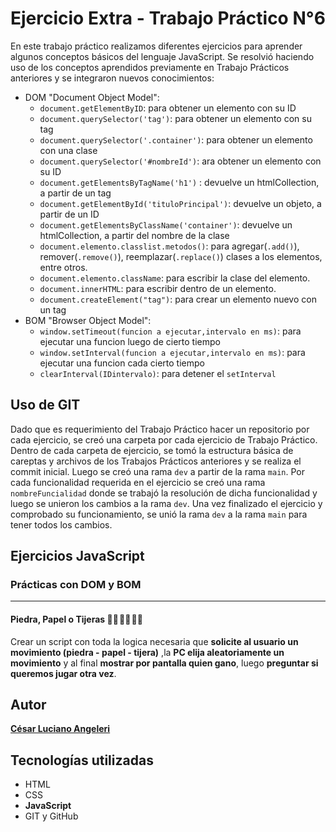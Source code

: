# Ejercicio Extra - Trabajo Práctico N°6
En este trabajo práctico realizamos diferentes ejercicios para aprender algunos conceptos básicos del lenguaje JavaScript.
Se resolvió haciendo uso de los conceptos aprendidos previamente en Trabajo Prácticos anteriores y se integraron nuevos conocimientos:
* DOM "Document Object Model":
    * `document.getElementByID`: para obtener un elemento con su ID
    * `document.querySelector('tag')`: para obtener un elemento con su tag
    * `document.querySelector('.container')`: para obtener un elemento con una clase
    * `document.querySelector('#nombreId')`: ara obtener un elemento con su ID
    * `document.getElementsByTagName('h1')` : devuelve un htmlCollection, a partir de un tag
    * `document.getElementById('tituloPrincipal')`: devuelve un objeto, a partir de un ID
    * `document.getElementsByClassName('container')`: devuelve un htmlCollection, a partir del nombre de la clase
    * `document.elemento.classlist.metodos()`: para agregar(`.add()`), remover(`.remove()`), reemplazar(`.replace()`) clases a los elementos, entre otros.
    * `document.elemento.className`: para escribir la clase del elemento.
    * `document.innerHTML`: para escribir dentro de un elemento.
    * `document.createElement("tag")`: para crear un elemento nuevo con un tag
 * BOM "Browser Object Model":
    * `window.setTimeout(funcion a ejecutar,intervalo en ms)`: para ejecutar una funcion luego de cierto tiempo
    * `window.setInterval(funcion a ejecutar,intervalo en ms)`: para ejecutar una funcion cada cierto tiempo
    * `clearInterval(IDintervalo)`: para detener el `setInterval`
## Uso de GIT
Dado que es requerimiento del Trabajo Práctico hacer un repositorio por cada ejercicio, se creó una carpeta por cada ejercicio de Trabajo Práctico. Dentro de cada carpeta de ejercicio, se tomó la estructura básica de careptas y archivos de los Trabajos Prácticos anteriores y se realiza el commit inicial. Luego se creó una rama `dev` a partir de la rama `main`. Por cada funcionalidad requerida en el ejercicio se creó una rama `nombreFuncialidad` donde se trabajó la resolución de dicha funcionalidad y luego se unieron los cambios a la rama `dev`. Una vez finalizado el ejercicio y comprobado su funcionamiento, se unió la rama `dev` a la rama `main` para tener todos los cambios. 
## Ejercicios JavaScript
### Prácticas con DOM y BOM
-------------------
#### Piedra, Papel o Tijeras 👊🏻 ✋🏻 ✌🏻
Crear un script con toda la logica necesaria que **solicite al usuario un movimiento (piedra - papel - tijera)** ,la **PC elija aleatoriamente un movimiento** y al final **mostrar por pantalla quien gano**, luego **preguntar si queremos jugar otra vez**.

## Autor
[**César Luciano Angeleri**](https://www.linkedin.com/in/cesar-luciano-angeleri/)
## Tecnologías utilizadas
* HTML
* CSS
* **JavaScript**
*  GIT y GitHub
